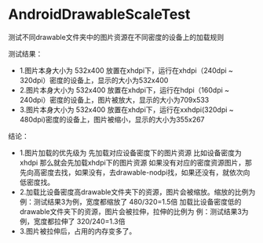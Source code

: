 # AndroidDrawableScaleTest
测试不同drawable文件夹中的图片资源在不同密度的设备上的加载规则


测试结果：
  -   1.图片本身大小为 532x400 放置在xhdpi下，运行在xhdpi（240dpi ~ 320dpi）密度的设备上，显示的大小为532x400
  -   2.图片本身大小为 532x400 放置在xhdpi下，运行在hdpi（160dpi ~ 240dpi）密度的设备上，图片被放大，显示的大小为709x533
  -   3.图片本身大小为 532x400 放置在xhdpi下，运行在xxhdpi(320dpi ~ 480dpi)密度的设备上，图片被缩小，显示的大小为355x267
    
    
 结论：
   -   1.图片加载的优先级为 先加载对应设备密度下的图片资源 比如设备密度为xhdpi 那么就会先加载xhdpi下的图片资源
        如果没有对应的密度资源图片，那先向高密度去找，如果没有，去drawable-nodpi找，如果还没有，就依次向低密度找。
   -  2.加载比设备密度高drawable文件夹下的资源，图片会被缩放。缩放的比例为   例：测试结果3为例，宽度都缩放了 480/320=1.5倍
        加载比设备密度低的drawable文件夹下的资源，图片会被拉伸，拉伸的比例为 例：测试结果3为例，宽度都拉伸了 320/240=1.3倍
   -  3.图片被拉伸后，占用的内存变多了。     
    
    